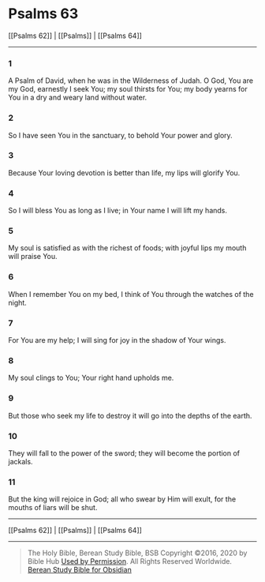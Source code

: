 # Psalms 63

[[Psalms 62]] | [[Psalms]] | [[Psalms 64]]

---

### 1
A Psalm of David, when he was in the Wilderness of Judah. O God, You are my God, earnestly I seek You; my soul thirsts for You; my body yearns for You in a dry and weary land without water.

### 2
So I have seen You in the sanctuary, to behold Your power and glory.

### 3
Because Your loving devotion is better than life, my lips will glorify You.

### 4
So I will bless You as long as I live; in Your name I will lift my hands.

### 5
My soul is satisfied as with the richest of foods; with joyful lips my mouth will praise You.

### 6
When I remember You on my bed, I think of You through the watches of the night.

### 7
For You are my help; I will sing for joy in the shadow of Your wings.

### 8
My soul clings to You; Your right hand upholds me.

### 9
But those who seek my life to destroy it will go into the depths of the earth.

### 10
They will fall to the power of the sword; they will become the portion of jackals.

### 11
But the king will rejoice in God; all who swear by Him will exult, for the mouths of liars will be shut.

---

[[Psalms 62]] | [[Psalms]] | [[Psalms 64]]

---

> The Holy Bible, Berean Study Bible, BSB
> Copyright &copy;2016, 2020 by Bible Hub
> [Used by Permission](https://berean.bible/terms.htm). All Rights Reserved Worldwide.
> [Berean Study Bible for Obsidian](https://github.com/gapmiss/berean-study-bible-for-obsidian)</small>

